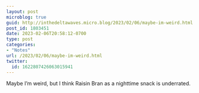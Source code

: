 ```yaml
---
layout: post
microblog: true
guid: http://inthedeltawaves.micro.blog/2023/02/06/maybe-im-weird.html
post_id: 1803451
date: 2023-02-06T20:58:12-0700
type: post
categories:
- "Notes"
url: /2023/02/06/maybe-im-weird.html
twitter:
  id: 1622807426063015941
---
```

<p>Maybe I’m weird, but I think Raisin Bran as a nighttime snack is underrated.</p>
